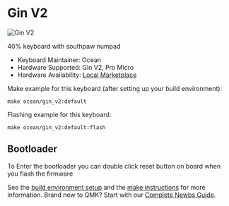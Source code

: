 # Gin V2

![Gin V2](https://i.imgur.com/CQiImvuh.jpeg)


40% keyboard with southpaw numpad

* Keyboard Maintainer: Ocean
* Hardware Supported: Gin V2, Pro Micro
* Hardware Availability: [Local Marketplace](https://tokopedia.com/)

Make example for this keyboard (after setting up your build environment):

    make ocean/gin_v2:default

Flashing example for this keyboard:

    make ocean/gin_v2:default:flash

## Bootloader

To Enter the bootloader you can double click reset button on board when you flash the firmware

See the [build environment setup](https://docs.qmk.fm/#/getting_started_build_tools) and the [make instructions](https://docs.qmk.fm/#/getting_started_make_guide) for more information. Brand new to QMK? Start with our [Complete Newbs Guide](https://docs.qmk.fm/#/newbs).

